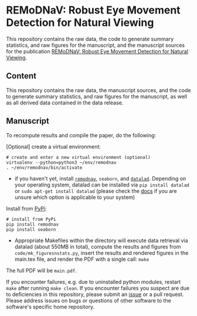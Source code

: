 # REMoDNaV: Robust Eye Movement Detection for Natural Viewing

This repository contains the raw data, the code to generate summary statistics, and raw figures for the manuscript, and the manuscript sources for the publication [REMoDNaV: Robust Eye Movement Detection for Natural Viewing](yettolink).

## Content

This repository contains the raw data, the manuscript sources, and the code to generate summary statistics, and raw figures for the manuscript, as well as all derived data contained in the data release.

## Manuscript

To recompute results and compile the paper, do the following:

[Optional] create a virtual environment:

    # create and enter a new virtual environment (optional)
    virtualenv --python=python3 ~/env/remodnav
    . ~/env/remodnav/bin/activate
    
- if you haven't yet, install [``remodnav``](https://github.com/psychoinformatics-de/remodnav), ``seaborn``, and
 [``datalad``](https://www.datalad.org). Depending on your operating system, datalad can be installed via
 ``pip install datalad`` or ``sudo apt-get install datalad`` (please check the 
 [docs](http://docs.datalad.org/en/latest/gettingstarted.html) if you are unsure which option is applicable to your system)
 
Install from [PyPi](https://pypi.org/project/remodnav):

    # install from PyPi
    pip install remodnav
    pip install seaborn

- Appropriate Makefiles within the directory will execute data retrieval via datalad (about 550MB in total),
compute the results and figures from ``code/mk_figuresnstats.py``, insert the results and rendered figures in the
main.tex file, and render the PDF with a single call: ``make``

The full PDF will be ``main.pdf``.
 

If you encounter failures, e.g. due to uninstalled python modules, restart ``make`` after running ``make clean``.
If you encounter failures you suspect are due to deficiencies in this repository, please submit an
[issue](https://github.com/psychoinformatics-de/paper-remodnav/issues/new) or a
pull request. Please address issues on bugs or questions of other software to the software's specific home repository.
